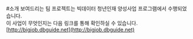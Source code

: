 #소개
보여드리는 팀 프로젝트는 빅데이터 청년인재 양성사업 프로그램에서 수행되었습니다.  
이 사업이 무엇인지는 다음 링크를 통해 확인하실 수 있습니다. [http://bigjob.dbguide.net](http://bigjob.dbguide.net)
